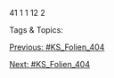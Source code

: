 41
1
1
12
2

   Tags & Topics:
   

[Previous: #KS_Folien_404](KS_Folien_404.md)

[Next: #KS_Folien_404](KS_Folien_404.md)